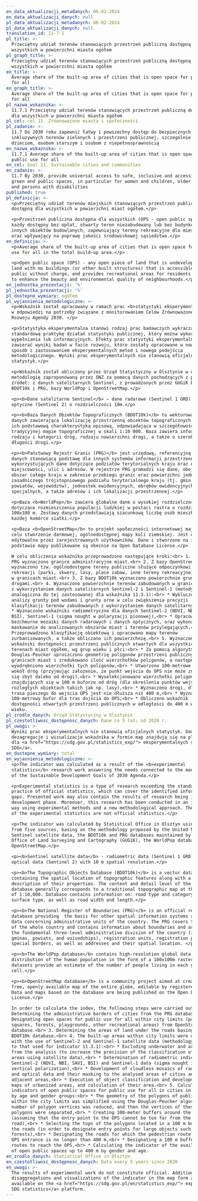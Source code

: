 ```yaml
---
en_data_aktualizacji_metadanych: 06-02-2024
en_data_aktualizacji_danych: null
pl_data_aktualizacji_metadanych: 06-02-2024
pl_data_aktualizacji_danych: null
translation_id: 11-7-1
pl_title: >-
  Przeciętny udział terenów stanowiących przestrzeń publiczną dostępną dla
  wszystkich w powierzchni miasta ogółem
pl_graph_title: >-
  Przeciętny udział terenów stanowiących przestrzeń publiczną dostępną dla
  wszystkich w powierzchni miasta ogółem
en_title: >-
  Average share of the built-up area of cities that is open space for public use
  for all
en_graph_title: >-
  Average share of the built-up area of cities that is open space for public use
  for all
pl_nazwa_wskaznika: >-
  11.7.1 Przeciętny udział terenów stanowiących przestrzeń publiczną dostępną
  dla wszystkich w powierzchni miasta ogółem
pl_cel: cel 11. Zrównoważone miasta i społeczności
pl_zadanie: >-
  11.7 Do 2030 roku zapewnić łatwy i powszechny dostęp do bezpiecznych i
  inkluzywnych terenów zielonych i przestrzeni publicznej, szczególnie kobietom,
  dzieciom, osobom starszym i osobom z niepełnosprawnością
en_nazwa_wskaznika: >-
  11.7.1 Average share of the built-up area of cities that is open space for
  public use for all
en_cel: Goal 11. Sustainable cities and communities
en_zadanie: >-
  11.7 By 2030, provide universal access to safe, inclusive and accessible,
  green and public spaces, in particular for women and children, older persons
  and persons with disabilities
published: true
pl_definicja: >-
  <p>Przeciętny udział terenów miejskich stanowiących przestrzeń publiczną
  dostępną dla wszystkich w powierzchni miast ogółem.</p>

  <p>Przestrzeń publiczna dostępna dla wszystkich (OPS - open public space) -
  każdy dostępny bez opłat, otwarty teren niezabudowany lub bez budynków i
  innych obiektów budowlanych, zapewniający tereny rekreacyjne dla mieszkańców
  oraz wpływający na poprawę jakości środowiskowej sąsiedztwa.</p>
en_definicja: >-
  <p>Average share of the built-up area of cities that is open space for public
  use for all in the total build-up area.</p>

  <p>Open public space (OPS) - any open piece of land that is undeveloped or
  land with no buildings (or other built structures) that is accessible to the
  public without charge, and provides recreational areas for residents and helps
  to enhance the beauty and environmental quality of neighbourhoods.</p>
en_jednostka_prezentacji: '%'
pl_jednostka_prezentacji: '%'
pl_dostepne_wymiary: ogółem
pl_wyjasnienia_metodologiczne: >-
  <p>Wskaźnik został opracowany w ramach prac <b>statystyki eksperymentalnej</b>
  w odpowiedzi na potrzeby związane z monitorowaniem Celów Zrównoważonego
  Rozwoju Agendy 2030. </p>

  <p>Statystyka eksperymentalna stanowi rodzaj prac badawczych wykraczający poza
  standardową praktykę działań statystyki publicznej, który można wykorzystać do
  wypełniania luk informacyjnych. Efekty prac statystyki eksperymentalnej mogą
  zawierać wyniki badań w fazie rozwoju, które zostały opracowane w nowatorski
  sposób z zastosowaniem eksperymentalnych metod i nowego podejścia
  metodologicznego. Wyniki prac eksperymentalnych nie stanowią oficjalnych
  statystyk.</p>

  <p>Wskaźnik został obliczony przez Urząd Statystyczny w Olsztynie w oparciu o
  metodologię zaproponowaną przez ONZ za pomocą danych pochodzących z pięciu
  źródeł: z danych satelitarnych Sentinel, z prowadzonych przez GUGiK baz
  BDOT10k i PRG, bazy WorldPop i OpenStreetMap.</p>

  <p><b>Dane satelitarne Sentinel</b> – dane radarowe (Sentinel 1 GRD) i
  optyczne (Sentinel 2) o rozdzielczości 10m.</p>

  <p><b>Baza Danych Obiektów Topograficznych (BDOT10k)</b> to wektorowa baza
  danych zawierająca lokalizację przestrzenną obiektów topograficznych wraz z
  ich podstawową charakterystyką opisową, odpowiadająca w szczegółowości
  tradycyjnej mapie topograficznej w skali 1:10 000. Baza zawiera informacje o
  rodzaju i kategorii dróg, rodzaju nawierzchni drogi, a także o szerokości i
  długości drogi.</p>

  <p><b>Państwowy Rejestr Granic (PRG)</b> jest urzędową, referencyjną bazą
  danych stanowiącą podstawę dla innych systemów informacji przestrzennej,
  wykorzystujących dane dotyczące podziałów terytorialnych kraju oraz ewidencji
  miejscowości, ulic i adresów. W rejestrze PRG gromadzi się dane, obejmujące
  obszar całego kraju w zakresie przebiegu granic oraz powierzchni jednostek
  zasadniczego trójstopniowego podziału terytorialnego kraju (tj. gmin,
  powiatów, województw), jednostek ewidencyjnych, obrębów ewidencyjnych, granic
  specjalnych, a także adresów i ich lokalizacji przestrzennej.</p>

  <p>Baza <b>WorldPop</b> zawiera globalne dane o wysokiej rozdzielczości
  dotyczące rozmieszczenia populacji ludzkiej w postaci rastra o rozdzielczości
  100x100 m. Zestawy danych przedstawiają szacunkową liczbę osób mieszkających w
  każdej komórce siatki.</p>

  <p>Baza <b>OpenStreetMap</b> to projekt społeczności internetowej mający na
  celu stworzenie darmowej, ogólnodostępnej mapy kuli ziemskiej. Jest ona
  edytowalna przez zarejestrowanych użytkowników. Dane i stworzone na ich
  podstawie mapy publikowane są obecnie na Open Database License.</p>

  W celu obliczenia wskaźnika przeprowadzono następujące kroki:<br> 1. Z bazy
  PRG wyznaczono granice administracyjne miast.<br> 2. Z bazy OpenStreetMap
  wyznaczono tzw. ogólnodostępne tereny publiczne służące odpoczynkowi i
  rekreacji (parki, skwery, lasy, place zabaw, inne tereny rekreacyjne) położone
  w granicach miast.<br> 3. Z bazy BDOT10k wyznaczono powierzchnie gruntów pod
  drogami.<br> 4. Wyznaczono powierzchnie terenów zabudowanych w granicach miast
  z wykorzystaniem danych satelitarnych Sentinel-2 i Sentinel-1 (metodyka
  analogiczna do tej zastosowanej dla wskaźnika 11.3.1):<br> * Wykluczono z
  analizy grunty pod wodami i grunty orne w celu zwiększenia precyzji
  klasyfikacji terenów zabudowanych z wykorzystaniem danych satelitarnych, <br>
  * Wyznaczono wskaźniki radiometryczne dla danych Sentinel-2 (NDVI, NBI, SAVI,
  BSI), Sentinel-1 (sigma nought w polaryzacji pionowej),<br> * Opracowano
  bezchmurne mozaiki danych radarowych i danych optycznych, oraz wykonano ich
  maskowanie do analizowanych obszarów miast i terenów przylegających,<br> *
  Przeprowadzono klasyfikację obiektową i opracowano mapy terenów
  zurbanizowanych, a także obliczano ich powierzchnię.<br> 5. Wyznaczono
  wskaźniki dostępności przestrzeni publicznych otwartych dla wszystkich na
  terenach miast ogółem, wg grup wieku i płci:<br> * Za pomocą algorytmu
  Douglas-Peucker uproszczono geometrię poligonów przestrzeni publicznych w
  granicach miast i zredukowano ilość wierzchołków poligonów, a następnie
  wyodrębniono wierzchołki tych poligonów,<br> * Utworzono 100-metrowe bufory
  wokół dróg (przyjmując założenie, że punkt wejścia do OPS nie może znajdować
  się zbyt daleko od drogi),<br> * Wyselekcjonowano wierzchołki poligonów
  znajdujących się w 100 m buforze od dróg (dla określenia punktów wejścia przy
  rozległych obiektach takich jak np. lasy),<br> * Wyznaczono drogi, dla których
  trasa pieszego do wejścia OPS jest nie dłuższa niż 400 m,<br> * Wyznaczono
  100-metrowy bufor dla tras dojścia do OPS,<br> * Obliczono wskaźnik
  dostępności otwartych przestrzeni publicznych w odległości do 400 m wg płci i
  wieku.
pl_zrodlo_danych: Urząd Statystyczny w Olsztynie
pl_czestotliwosc_dostępnosc_danych: Dane co 5 lat; od 2020 r.
pl_uwagi: >-
  Wyniki prac eksperymentalnych nie stanowią oficjalnych statystyk. Dodatkowe
  dezagregacje i wizualizacje wskaźnika w formie map znajdują się na platformie
  dla <a href="https://sdg.gov.pl/statistics_exp/"> eksperymentalnych statystyk
  SDG</a>.
en_dostepne_wymiary: total
en_wyjasnienia_metodologiczne: >-
  <p>The indicator was calculated as a result of the <b>experimental
  statistics</b> research work answering the needs connected to the monitoring
  of the Sustainable Development Goals of 2030 Agenda.</p>

  <p>Experimental statistics is a type of research exceeding the standard
  practice of official statistics, which can cover the identified information
  gaps. Presented work may also contain the results of research being in the
  development phase. Moreover, this research has been conducted in an innovative
  way using experimental methods and a new methodological approach. The results
  of the experimental statistics are not official statistics.</p>

  <p>The indicator was calculated by Statistical Office in Olsztyn using data
  from five sources, basing on the methodology proposed by the United Nations:
  Sentinel satellite data, the BDOT10k and PRG databases maintained by Head
  Office of Land Surveying and Cartography (GUGiK), the WorldPop database and
  OpenStreetMap.</p>

  <p><b>Sentinel satellite data</b> - radiometric data (Sentinel 1 GRD) and
  optical data (Sentinel 2) with 10 m spatial resolution.</p>

  <p><b>The Topographic Objects Database (BDOT10k)</b> is a vector database
  containing the spatial location of topographic features along with a basic
  description of their properties. The content and detail level of the BDOT10k
  database generally corresponds to a traditional topographic map at the scale
  of 1:10,000. Database contains information on: road type and category, road
  surface type, as well as road width and length.</p>

  <p><b>The National Register of Boundaries (PRG)</b> is an official reference
  database providing  the basis for other spatial information systems and using
  data concerning administrative units of the country. The PRG covers the area
  of the whole country and contains information about boundaries and areas of
  the fundamental three-level administrative division of the country (i.e.
  gminas, powiats, and voivodships), registration units, registration precincts,
  special borders, as well as addresses and their spatial location. </p>

  <p><b>The WorldPop database</b> contains high-resolution global data on the
  distribution of the human population in the form of a 100x100m raster. The
  datasets provide an estimate of the number of people living in each grid
  cell.</p>

  <p><b>OpenStreetMap database</b> is a community project aimed at creating a
  free, openly available map of the entire globe, editable by registered users.
  Data and maps based on the database are being published on the Open Database
  License.</p>

  In order to calculate the index, the following steps were carried out:<br> 1.
  Determining the administrative borders of cities from the PRG database.<br> 2.
  Designating open spaces for public use for all within city limits (parks,
  squares, forests, playgrounds, other recreational areas) from OpenStreetMap
  database.<br> 3. Determining the areas of land under the roads basing on
  BDOT10k database.<br> 4. The built-up areas within city limits were determined
  with the use of Sentinel-2 and Sentinel-1 satellite data (methodology similar
  to that used for indicator 11.3.1):<br> * Excluding underwater and arable land
  from the analysis (to increase the precision of the classification of built-up
  areas using satellite data),<br> * Determination of radiometric indicators for
  Sentinel-2 (NDVI, NBI, SAVI, BSI) and Sentinel-1 data (sigma nought in
  vertical polarization),<br> * Development of cloudless mosaics of radar data
  and optical data and their masking to the analysed areas of cities and
  adjacent areas,<br> * Execution of object classification and development of
  maps of urbanized areas, and calculation of their area.<br> 5. Calculating the
  indicators of open public spaces for public use for all in cities in general,
  by age and gender groups:<br> * The geometry of the polygons of public spaces
  within the city limits was simplified using the Douglas-Peucker algorithm, the
  number of polygon vertices was reduced, and then the vertices of these
  polygons were separated,<br> * Creating 100-meter buffers around the roads
  (assuming that the entry point to the OPS cannot be too far from the
  road),<br> * Selecting the tops of the polygons located in a 100 m buffer from
  the roads (in order to designate entry points for large objects such as
  forests),<br> * Designating the roads for which the pedestrian route to the
  OPS entrance is no longer than 400 m,<br> * Designating a 100 m buffer for the
  routes to reach the OPS,<br> * Calculating the indicator of the availability
  of open public spaces up to 400 m by gender and age.
en_zrodlo_danych: Statistical Office in Olsztyn
en_czestotliwosc_dostępnosc_danych: Data every 5 years since 2020
en_uwagi: >-
  The results of experimental work do not constitute official. Additional
  disaggregations and visualizations of the indicator in the map form are
  available on the <a href="https://sdg.gov.pl/en/statistics_exp/"> experimental
  SDG statistics</a> platform.
---
```

